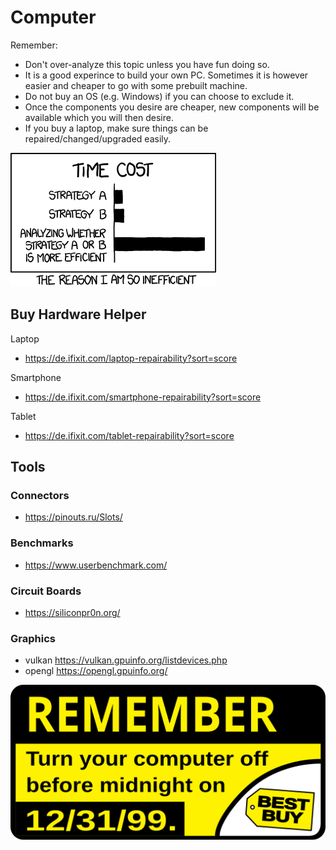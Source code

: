 
# Computer

Remember:

- Don't over-analyze this topic unless you have fun doing so.
- It is a good experince to build your own PC. Sometimes it is however easier and cheaper to go with some prebuilt machine.
- Do not buy an OS (e.g. Windows) if you can choose to exclude it.
- Once the components you desire are cheaper, new components will be available which you will then desire.
- If you buy a laptop, make sure things can be repaired/changed/upgraded easily.

![cost-of-analysis](_cost-of-analysis.png)

## Buy Hardware Helper

Laptop

- <https://de.ifixit.com/laptop-repairability?sort=score>

Smartphone

- <https://de.ifixit.com/smartphone-repairability?sort=score>

Tablet

- <https://de.ifixit.com/tablet-repairability?sort=score>

## Tools

### Connectors

- <https://pinouts.ru/Slots/>

### Benchmarks

- <https://www.userbenchmark.com/>

### Circuit Boards

- <https://siliconpr0n.org/>

### Graphics

- vulkan <https://vulkan.gpuinfo.org/listdevices.php>
- opengl <https://opengl.gpuinfo.org/>

![remember](_remember.svg)
